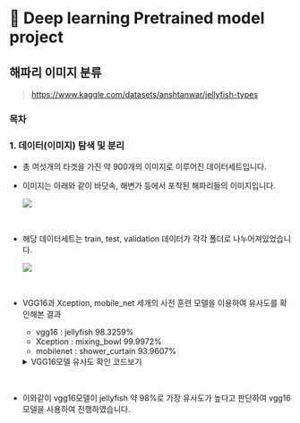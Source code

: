 # 🚩 Deep learning Pretrained model project

## 해파리 이미지 분류

> https://www.kaggle.com/datasets/anshtanwar/jellyfish-types

### 목차

### 1. 데이터(이미지) 탐색 및 분리

- 총 여섯개의 타겟을 가진 약 900개의 이미지로 이루어진 데이터세트입니다.

- 이미지는 아래와 같이 바닷속, 해변가 등에서 포착된 해파리들의 이미지입니다.

  <img src="https://github.com/System-out-gyuil/study_data_analysis/assets/120631088/122436fb-6883-42f3-b812-a96d60a708c0">

<br/>

- 해당 데이터세트는 train, test, validation 데이터가 각각 폴더로 나누어져있었습니다.

  <img src="https://github.com/System-out-gyuil/study_data_analysis/assets/120631088/477473bf-58b2-4d62-8775-017fc5077417">

<br/>

- VGG16과 Xception, mobile_net 세개의 사전 훈련 모델을 이용하여 유사도를 확인해본 결과

  - vgg16 : jellyfish 98.3259%
  - Xception : mixing_bowl 99.9972%
  - mobilenet : shower_curtain 93.9607%

  <details>
      <summary>VGG16모델 유사도 확인 코드보기</summary>
      
        import numpy as np
        from tensorflow.keras.preprocessing.image import load_img, img_to_array
        from tensorflow.keras.applications.vgg16 import VGG16, decode_predictions

        model = VGG16()
        image = load_img('./datasets/jellyfish/train/barrel_jellyfish/01.jpeg', target_size=(224, 224))
        image = img_to_array(image)

        # 불러온 이미지의 차원을 1차수 늘려준다. 4차원으로.
        image = np.expand_dims(image, axis=0)
        prediction = model.predict(image)
        target = decode_predictions(prediction)
        print(target)

        # 가장 높은 하나의 답만 출력할 때
        print(target[0][0])
        # 답의 이름과 확률을 출력할 때
        print(target[0][0][1], f'{np.round(target[0][0][2] * 100, 4)}%')

  </details>

<br/>

- 이와같이 vgg16모델이 jellyfish 약 98%로 가장 유사도가 높다고 판단하여 vgg16모델을 사용하여 진행하였습니다.
